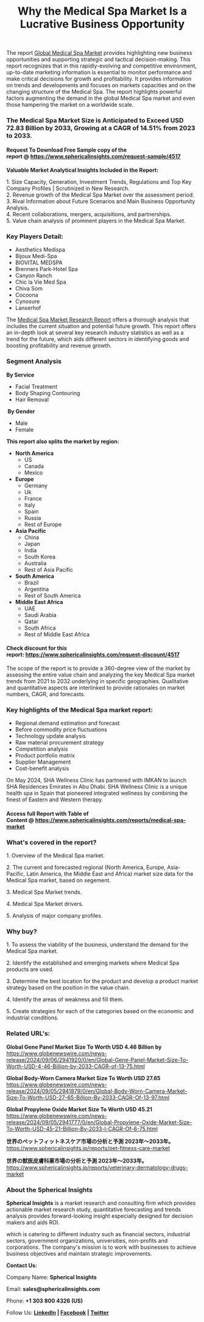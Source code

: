 <h1 style="text-align: center;">Why the Medical Spa Market Is a Lucrative Business Opportunity</h1>
<p>&nbsp;</p>
<p>The report&nbsp;<a href="https://www.sphericalinsights.com/reports/medical-spa-market" target="_blank" rel="noopener noreferrer">Global Medical Spa Market</a>&nbsp;provides highlighting new business opportunities and supporting strategic and tactical decision-making. This report recognizes that in this rapidly-evolving and competitive environment, up-to-date marketing information is essential to monitor performance and make critical decisions for growth and profitability. It provides information on trends and developments and focuses on markets capacities and on the changing structure of the Medical Spa. The report highlights powerful factors augmenting the demand in the global Medical Spa market and even those hampering the market on a worldwide scale.</p>
<h3>The Medical Spa Market Size is Anticipated to Exceed USD 72.83 Billion by 2033, Growing at a CAGR of 14.51% from 2023 to 2033.</h3>
<h4>Request To Download Free Sample copy of the report&nbsp;@&nbsp;<a href="https://www.sphericalinsights.com/request-sample/4517" target="_blank" rel="noopener noreferrer">https://www.sphericalinsights.com/request-sample/4517</a></h4>
<p><strong>Valuable Market Analytical Insights Included in the Report:</strong></p>
<p>1. Size Capacity, Generation, Investment Trends, Regulations and Top Key Company Profiles | Scrutinized in New Research.<br />2. Revenue growth of the Medical Spa Market over the assessment period.<br />3. Rival Information about Future Scenarios and Main Business Opportunity Analysis.<br />4. Recent collaborations, mergers, acquisitions, and partnerships.<br />5. Value chain analysis of prominent players in the Medical Spa Market.</p>
<h3><strong>Key Players Detail:</strong></h3>
<ul>
<li>Aesthetics Medispa&nbsp;</li>
<li>Bijoux Medi-Spa&nbsp;</li>
<li>BIOVITAL MEDSPA&nbsp;</li>
<li>Brenners Park-Hotel Spa&nbsp;</li>
<li>Canyon Ranch&nbsp;</li>
<li>Chic la Vie Med Spa&nbsp;</li>
<li>Chiva Som</li>
<li>Cocoona&nbsp;</li>
<li>Cynosure</li>
<li>Lanserhof&nbsp;</li>
</ul>
<p>The&nbsp;<a href="https://www.sphericalinsights.com/reports/medical-spa-market" target="_blank" rel="noopener noreferrer">Medical Spa Market Research Report</a>&nbsp;offers a thorough analysis that includes the current situation and potential future growth. This report offers an in-depth look at several key research industry statistics as well as a trend for the future, which aids different sectors in identifying goods and boosting profitability and revenue growth.</p>
<h3><strong>Segment Analysis</strong></h3>
<p><strong>By Service</strong></p>
<ul>
<li>Facial Treatment</li>
<li>Body Shaping Contouring</li>
<li>Hair Removal</li>
</ul>
<p><strong>&nbsp;By Gender</strong></p>
<ul>
<li>Male</li>
<li>Female</li>
</ul>
<p><strong>This report also splits the market by region:</strong></p>
<ul>
<li><strong>North America</strong>
<ul>
<li>US</li>
<li>Canada</li>
<li>Mexico</li>
</ul>
</li>
<li><strong>Europe</strong>
<ul>
<li>Germany</li>
<li>Uk</li>
<li>France</li>
<li>Italy</li>
<li>Spain</li>
<li>Russia</li>
<li>Rest of Europe</li>
</ul>
</li>
<li><strong>Asia Pacific</strong>
<ul>
<li>China</li>
<li>Japan</li>
<li>India</li>
<li>South Korea</li>
<li>Australia</li>
<li>Rest of Asia Pacific</li>
</ul>
</li>
<li><strong>South America</strong>
<ul>
<li>Brazil</li>
<li>Argentina</li>
<li>Rest of South America</li>
</ul>
</li>
<li><strong>Middle East Africa</strong>
<ul>
<li>UAE</li>
<li>Saudi Arabia</li>
<li>Qatar</li>
<li>South Africa</li>
<li>Rest of Middle East Africa</li>
</ul>
</li>
</ul>
<h4>Check discount for this report:&nbsp;<a href="https://www.sphericalinsights.com/request-discount/4517" target="_blank" rel="noopener noreferrer">https://www.sphericalinsights.com/request-discount/4517</a></h4>
<p>The scope of the report is to provide a 360-degree view of the market by assessing the entire value chain and analyzing the key Medical Spa market trends from 2021 to 2032 underlying in specific geographies. Qualitative and quantitative aspects are interlinked to provide rationales on market numbers, CAGR, and forecasts.</p>
<h3><strong>Key highlights of the Medical Spa market report:</strong></h3>
<ul>
<li>Regional demand estimation and forecast</li>
<li>Before commodity price fluctuations</li>
<li>Technology update analysis</li>
<li>Raw material procurement strategy</li>
<li>Competition analysis</li>
<li>Product portfolio matrix</li>
<li>Supplier Management</li>
<li>Cost-benefit analysis</li>
</ul>
<p>On May 2024, SHA Wellness Clinic has partnered with IMKAN to launch SHA Residences Emirates in Abu Dhabi. SHA Wellness Clinic is a unique health spa in Spain that pioneered integrated wellness by combining the finest of Eastern and Western therapy.</p>
<h4>Access full Report with Table of Content&nbsp;@&nbsp;<a href="https://www.sphericalinsights.com/reports/medical-spa-market" target="_blank" rel="noopener noreferrer">https://www.sphericalinsights.com/reports/medical-spa-market</a></h4>
<h3><strong>What's covered in the report?</strong></h3>
<p>1. Overview of the Medical Spa market.</p>
<p>2. The current and forecasted regional (North America, Europe, Asia-Pacific, Latin America, the Middle East and Africa) market size data for the Medical Spa market, based on segement.</p>
<p>3. Medical Spa Market trends.</p>
<p>4. Medical Spa Market drivers.</p>
<p>5. Analysis of major company profiles.</p>
<h3><strong>Why buy?</strong></h3>
<p>1. To assess the viability of the business, understand the demand for the Medical Spa market.</p>
<p>2. Identify the established and emerging markets where Medical Spa products are used.</p>
<p>3. Determine the best location for the product and develop a product market strategy based on the position in the value chain.</p>
<p>4. Identify the areas of weakness and fill them.</p>
<p>5. Create strategies for each of the categories based on the economic and industrial conditions.</p>
<h3><strong>Related URL's:</strong></h3>
<p><strong>Global Gene Panel Market Size To Worth USD 4.46 Billion by</strong><br /><a href="https://www.globenewswire.com/news-release/2024/09/06/2941920/0/en/Global-Gene-Panel-Market-Size-To-Worth-USD-4-46-Billion-by-2033-CAGR-of-13-75.html" rel="nofollow">https://www.globenewswire.com/news-release/2024/09/06/2941920/0/en/Global-Gene-Panel-Market-Size-To-Worth-USD-4-46-Billion-by-2033-CAGR-of-13-75.html</a>&nbsp;</p>
<p><strong>Global Body-Worn Camera Market Size To Worth USD 27.65</strong><br /><a href="https://www.globenewswire.com/news-release/2024/09/05/2941879/0/en/Global-Body-Worn-Camera-Market-Size-To-Worth-USD-27-65-Billion-By-2033-CAGR-Of-13-97.html" rel="nofollow">https://www.globenewswire.com/news-release/2024/09/05/2941879/0/en/Global-Body-Worn-Camera-Market-Size-To-Worth-USD-27-65-Billion-By-2033-CAGR-Of-13-97.html</a>&nbsp;</p>
<p><strong>Global Propylene Oxide Market Size To Worth USD 45.21</strong><br /><a href="https://www.globenewswire.com/news-release/2024/09/05/2941777/0/en/Global-Propylene-Oxide-Market-Size-To-Worth-USD-45-21-Billion-By-2033-l-CAGR-Of-6-75.html" rel="nofollow">https://www.globenewswire.com/news-release/2024/09/05/2941777/0/en/Global-Propylene-Oxide-Market-Size-To-Worth-USD-45-21-Billion-By-2033-l-CAGR-Of-6-75.html</a>&nbsp;</p>
<p><strong>世界のペットフィットネスケア市場の分析と予測 2023年～2033年。</strong><br /><a href="https://www.sphericalinsights.jp/reports/pet-fitness-care-market" rel="nofollow">https://www.sphericalinsights.jp/reports/pet-fitness-care-market</a>&nbsp;</p>
<p><strong>世界の獣医皮膚科薬市場の分析と予測 2023年～2033年。&nbsp;</strong><br /><a href="https://www.sphericalinsights.jp/reports/veterinary-dermatology-drugs-market" rel="nofollow">https://www.sphericalinsights.jp/reports/veterinary-dermatology-drugs-market</a>&nbsp;</p>
<h3><strong>About the Spherical Insights</strong></h3>
<p><strong>Spherical Insights</strong>&nbsp;is a market research and consulting firm which provides actionable market research study, quantitative forecasting and trends analysis provides forward-looking insight especially designed for decision makers and aids ROI.</p>
<p>which is catering to different industry such as financial sectors, industrial sectors, government organizations, universities, non-profits and corporations. The company's mission is to work with businesses to achieve business objectives and maintain strategic improvements.</p>
<p><strong>Contact Us:</strong></p>
<p>Company Name:&nbsp;<strong>Spherical Insights</strong></p>
<p>Email:&nbsp;<strong>sales@sphericalinsights.com</strong></p>
<p>Phone:&nbsp;<strong>+1 303 800 4326 (US)</strong></p>
<p>Follow Us:&nbsp;<strong><a href="https://www.linkedin.com/company/spherical-insight/" rel="nofollow"><u>LinkedIn</u></a>&nbsp;|&nbsp;<a href="https://www.facebook.com/sphericalinsights22" rel="nofollow"><u>Facebook</u></a>&nbsp;|&nbsp;<a href="https://twitter.com/SInsights_US" rel="nofollow"><u>Twitter</u></a></strong></p>
